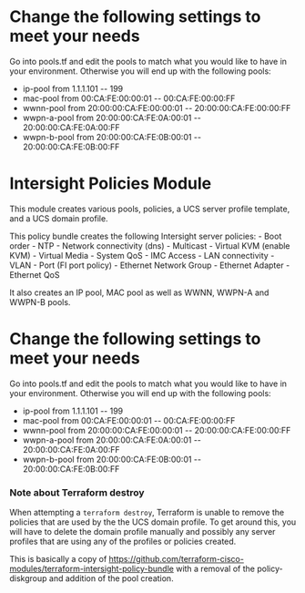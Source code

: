 # Change the following settings to meet your needs

Go into pools.tf and edit the pools to match what you would like to have in your environment. Otherwise you will end up with the following pools:

- ip-pool from 1.1.1.101 -- 199
- mac-pool from 00:CA:FE:00:00:01 -- 00:CA:FE:00:00:FF
- wwnn-pool from 20:00:00:CA:FE:00:00:01 -- 20:00:00:CA:FE:00:00:FF
- wwpn-a-pool from 20:00:00:CA:FE:0A:00:01 -- 20:00:00:CA:FE:0A:00:FF
- wwpn-b-pool from 20:00:00:CA:FE:0B:00:01 -- 20:00:00:CA:FE:0B:00:FF


# Intersight Policies Module

This module creates various pools, policies, a UCS server profile template, and a UCS domain profile. 

 This policy bundle creates the following Intersight server policies:
    - Boot order
    - NTP
    - Network connectivity (dns)
    - Multicast
    - Virtual KVM (enable KVM)
    - Virtual Media
    - System QoS
    - IMC Access
    - LAN connectivity
    - VLAN
    - Port (FI port policy)
    - Ethernet Network Group
    - Ethernet Adapter
    - Ethernet QoS

It also creates an IP pool, MAC pool as well as WWNN, WWPN-A and WWPN-B pools.

# Change the following settings to meet your needs

Go into pools.tf and edit the pools to match what you would like to have in your environment. Otherwise you will end up with the following pools:

- ip-pool from 1.1.1.101 -- 199
- mac-pool from 00:CA:FE:00:00:01 -- 00:CA:FE:00:00:FF
- wwnn-pool from 20:00:00:CA:FE:00:00:01 -- 20:00:00:CA:FE:00:00:FF
- wwpn-a-pool from 20:00:00:CA:FE:0A:00:01 -- 20:00:00:CA:FE:0A:00:FF
- wwpn-b-pool from 20:00:00:CA:FE:0B:00:01 -- 20:00:00:CA:FE:0B:00:FF


### Note about Terraform destroy

When attempting a `terraform destroy`, Terraform is unable to remove the policies that are used by the the UCS domain profile. To get around this, you will have to delete the domain profile manually and possibly any server profiles that are using any of the profiles or policies created.

This is basically a copy of https://github.com/terraform-cisco-modules/terraform-intersight-policy-bundle with a removal of the policy-diskgroup and addition of the pool creation.